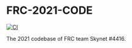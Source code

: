 # FRC-2021-CODE
[![CI](https://github.com/Skynet4416/FRC-2021-CODE/actions/workflows/main.yml/badge.svg)](https://github.com/Skynet4416/FRC-2021-CODE/actions/workflows/main.yml)

The 2021 codebase of FRC team Skynet #4416.
